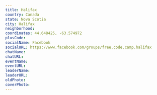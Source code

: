 ```yaml
---
title: Halifax
country: Canada
state: Nova Scotia
city: Halifax
neighborhood: 
coordinates: 44.648425, -63.574972
plusCode:
socialName: Facebook
socialURL: https://www.facebook.com/groups/free.code.camp.halifax
chatName:
chatURL:
eventName:
eventURL:
leaderName:
leaderURL:
oldPhoto: 
coverPhoto:
---
```

